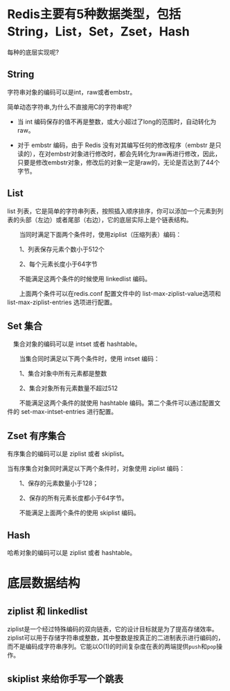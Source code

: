 # Redis主要有5种数据类型，包括String，List，Set，Zset，Hash

每种的底层实现呢?

## String

字符串对象的编码可以是int，raw或者embstr。

简单动态字符串,为什么不直接用C的字符串呢?

- 当 int 编码保存的值不再是整数，或大小超过了long的范围时，自动转化为raw。

- 对于 embstr 编码，由于 Redis 没有对其编写任何的修改程序（embstr 是只读的），在对embstr对象进行修改时，都会先转化为raw再进行修改，因此，只要是修改embstr对象，修改后的对象一定是raw的，无论是否达到了44个字节。

## List

list 列表，它是简单的字符串列表，按照插入顺序排序，你可以添加一个元素到列表的头部（左边）或者尾部（右边），它的底层实际上是个链表结构。

　　当同时满足下面两个条件时，使用ziplist（压缩列表）编码：

　　1、列表保存元素个数小于512个

　　2、每个元素长度小于64字节

　　不能满足这两个条件的时候使用 linkedlist 编码。

　　上面两个条件可以在redis.conf 配置文件中的 list-max-ziplist-value选项和 list-max-ziplist-entries 选项进行配置。

## Set 集合

　集合对象的编码可以是 intset 或者 hashtable。

　　当集合同时满足以下两个条件时，使用 intset 编码：

　　1、集合对象中所有元素都是整数

　　2、集合对象所有元素数量不超过512

　　不能满足这两个条件的就使用 hashtable 编码。第二个条件可以通过配置文件的 set-max-intset-entries 进行配置。

## Zset 有序集合

有序集合的编码可以是 ziplist 或者 skiplist。

当有序集合对象同时满足以下两个条件时，对象使用 ziplist 编码：

　　1、保存的元素数量小于128；

　　2、保存的所有元素长度都小于64字节。

　　不能满足上面两个条件的使用 skiplist 编码。

## Hash

哈希对象的编码可以是 ziplist 或者 hashtable。



# 底层数据结构

## ziplist 和 linkedlist

ziplist是一个经过特殊编码的双向链表，它的设计目标就是为了提高存储效率。ziplist可以用于存储字符串或整数，其中整数是按真正的二进制表示进行编码的，而不是编码成字符串序列。它能以O(1)的时间复杂度在表的两端提供`push`和`pop`操作。

## skiplist 来给你手写一个跳表

